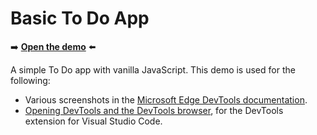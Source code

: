 # Basic To Do App

➡️ **[Open the demo](https://microsoftedge.github.io/Demos/demo-to-do/)** ⬅️

A simple To Do app with vanilla JavaScript.  This demo is used for the following:
*  Various screenshots in the [Microsoft Edge DevTools documentation](https://learn.microsoft.com/microsoft-edge/devtools/).
*  [Opening DevTools and the DevTools browser](https://learn.microsoft.com/microsoft-edge/visual-studio-code/microsoft-edge-devtools-extension/open-devtools-and-embedded-browser), for the DevTools extension for Visual Studio Code.

